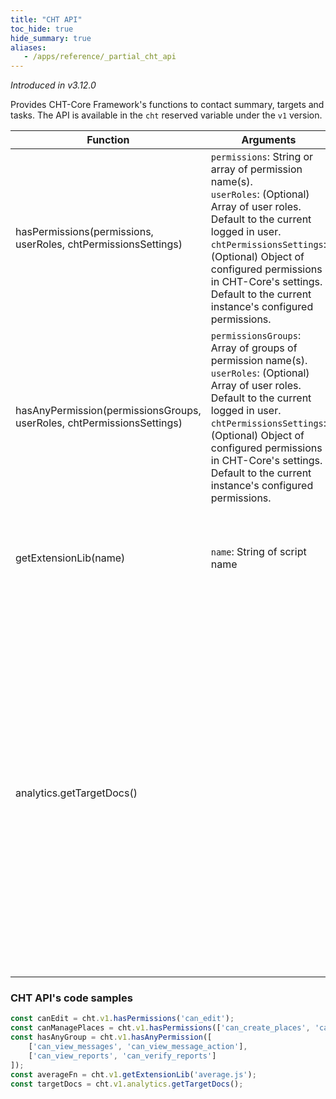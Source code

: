 ```yaml
---
title: "CHT API"
toc_hide: true
hide_summary: true
aliases:
   - /apps/reference/_partial_cht_api
---
```

_Introduced in v3.12.0_

Provides CHT-Core Framework's functions to contact summary, targets and tasks. The API is available in the `cht` reserved variable under the `v1` version.

| Function | Arguments | Description                                                                                                                                                                                                                                                                                                                                                                                                                                                                                        |
| -------- | --------- |----------------------------------------------------------------------------------------------------------------------------------------------------------------------------------------------------------------------------------------------------------------------------------------------------------------------------------------------------------------------------------------------------------------------------------------------------------------------------------------------------|
| hasPermissions(permissions, userRoles, chtPermissionsSettings) | `permissions`: String or array of permission name(s).<br>`userRoles`: (Optional) Array of user roles. Default to the current logged in user.<br>`chtPermissionsSettings`: (Optional) Object of configured permissions in CHT-Core's settings. Default to the current instance's configured permissions. | Returns true if the user has the permission(s), otherwise returns false.                                                                                                                                                                                                                                                                                                                                                                                                                           |
| hasAnyPermission(permissionsGroups, userRoles, chtPermissionsSettings) | `permissionsGroups`: Array of groups of permission name(s).<br>`userRoles`: (Optional) Array of user roles. Default to the current logged in user.<br>`chtPermissionsSettings`: (Optional) Object of configured permissions in CHT-Core's settings. Default to the current instance's configured permissions. | Returns true if the user has all the permissions of any of the provided groups, otherwise returns false.                                                                                                                                                                                                                                                                                                                                                                                           |
| getExtensionLib(name) | `name`: String of script name | Returns an executable function identified by the given name configured as [extension-libs]({{< ref "extension-libs" >}}).                                                                                                                                                                                                                                                                                                                                                                          
| analytics.getTargetDocs() | | Returns three [target]({{< ref "core/overview/db-schema#targets" >}} ) documents of the contact, calculated for the last three reporting intervals, including the current one. When viewing one of the current logged in user's associated facilities, returns the target documents for the contact associated with the current logged in user. Returns an empty array if no target documents are found (for example when viewing a contact that does not upload targets). _Introduced in v4.11.0_ |  

### CHT API's code samples

```js
const canEdit = cht.v1.hasPermissions('can_edit');
const canManagePlaces = cht.v1.hasPermissions(['can_create_places', 'can_update_places']);
const hasAnyGroup = cht.v1.hasAnyPermission([
    ['can_view_messages', 'can_view_message_action'], 
    ['can_view_reports', 'can_verify_reports']
]);
const averageFn = cht.v1.getExtensionLib('average.js');
const targetDocs = cht.v1.analytics.getTargetDocs();
```
